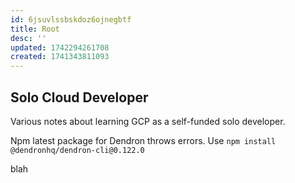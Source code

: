 ```yaml
---
id: 6jsuvlssbskdoz6ojnegbtf
title: Root
desc: ''
updated: 1742294261708
created: 1741343811093
---
```


## Solo Cloud Developer

Various notes about learning GCP as a self-funded solo developer.

Npm latest package for Dendron throws errors.  Use `npm install @dendronhq/dendron-cli@0.122.0`

blah